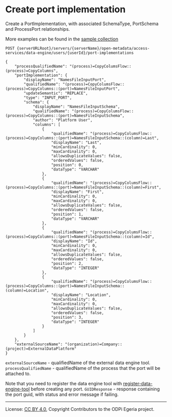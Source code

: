 <!-- SPDX-License-Identifier: CC-BY-4.0 -->
<!-- Copyright Contributors to the ODPi Egeria project. -->

# Create port implementation

Create a PortImplementation, with associated SchemaType, PortSchema and ProcessPort relationships. 

More examples can be found in the
[sample collection](../../../docs/samples/collections/DE_endpoints.postman_collection.json)

```
POST {serverURLRoot}/servers/{serverName}/open-metadata/access-services/data-engine/users/{userId}/port-implementations

{
    "processQualifiedName": "(process)=CopyColumsFlow::(process)=CopyColumns",
    "portImplementation": {
        "displayName": "NamesFileInputPort",
        "qualifiedName": "(process)=CopyColumsFlow::(process)=CopyColumns::(port)=NamesFileInputPort",
        "updateSemantic": "REPLACE",
        "type": "INPUT_PORT",
        "schema": {
            "displayName": "NamesFileInputSchema",
            "qualifiedName": "(process)=CopyColumsFlow::(process)=CopyColumns::(port)=NamesFileInputSchema",
            "author": "Platform User",
            "columns": [
                {
                    "qualifiedName": "(process)=CopyColumsFlow::(process)=CopyColumns::(port)=NamesFileInputSchema::(column)=Last",
                    "displayName": "Last",
                    "minCardinality": 0,
                    "maxCardinality": 0,
                    "allowsDuplicateValues": false,
                    "orderedValues": false,
                    "position": 0,
                    "dataType": "VARCHAR"
                },
                {
                    "qualifiedName": "(process)=CopyColumsFlow::(process)=CopyColumns::(port)=NamesFileInputSchema::(column)=First",
                    "displayName": "First",
                    "minCardinality": 0,
                    "maxCardinality": 0,
                    "allowsDuplicateValues": false,
                    "orderedValues": false,
                    "position": 1,
                    "dataType": "VARCHAR"
                },
                {
                    "qualifiedName": "(process)=CopyColumsFlow::(process)=CopyColumns::(port)=NamesFileInputSchema::(column)=Id",
                    "displayName": "Id",
                    "minCardinality": 0,
                    "maxCardinality": 0,
                    "allowsDuplicateValues": false,
                    "orderedValues": false,
                    "position": 2,
                    "dataType": "INTEGER"
                },
                {
                    "qualifiedName": "(process)=CopyColumsFlow::(process)=CopyColumns::(port)=NamesFileInputSchema::(column)=Location",
                    "displayName": "Location",
                    "minCardinality": 0,
                    "maxCardinality": 0,
                    "allowsDuplicateValues": false,
                    "orderedValues": false,
                    "position": 3,
                    "dataType": "INTEGER"
                }
            ]
        }
    },
    "externalSourceName": "(organization)=Company::(project)=ExternalDataPlatform"
}
```

`externalSourceName` - qualifiedName of the external data engine tool.
`processQualifiedName` - qualifiedName of the process that the port will be attached to.

 Note that you need to register the data engine tool with [register-data-engine-tool](register-data-engine-tool.md) 
 before creating any port.
`GUIDResponse` - response containing the port guid, with status and error message if failing.


----
License: [CC BY 4.0](https://creativecommons.org/licenses/by/4.0/),
Copyright Contributors to the ODPi Egeria project.







